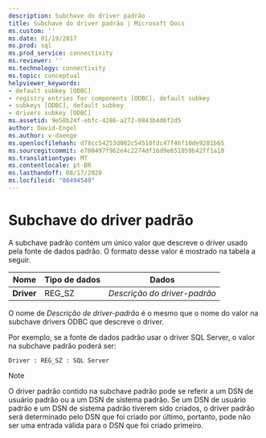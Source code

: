 ```yaml
---
description: Subchave do driver padrão
title: Subchave do driver padrão | Microsoft Docs
ms.custom: ''
ms.date: 01/19/2017
ms.prod: sql
ms.prod_service: connectivity
ms.reviewer: ''
ms.technology: connectivity
ms.topic: conceptual
helpviewer_keywords:
- default subkey [ODBC]
- registry entries for components [ODBC], default subkey
- subkeys [ODBC], default subkey
- drivers subkey [ODBC]
ms.assetid: 9e58b24f-ebfc-4286-a272-0843b4d6f2d5
author: David-Engel
ms.author: v-daenge
ms.openlocfilehash: d78cc54253d002c54510fdc47f46f10de9281b65
ms.sourcegitcommit: e700497f962e4c2274df16d9e651059b42ff1a10
ms.translationtype: MT
ms.contentlocale: pt-BR
ms.lasthandoff: 08/17/2020
ms.locfileid: "88494549"
---
```

# <a name="default-driver-subkey"></a>Subchave do driver padrão
A subchave padrão contém um único valor que descreve o driver usado pela fonte de dados padrão. O formato desse valor é mostrado na tabela a seguir.  
  
|Nome|Tipo de dados|Dados|  
|----------|---------------|----------|  
|**Driver**|REG_SZ|*Descrição do driver-padrão*|  
  
 O nome de *Descrição de driver-padrão* é o mesmo que o nome do valor na subchave drivers ODBC que descreve o driver.  
  
 Por exemplo, se a fonte de dados padrão usar o driver SQL Server, o valor na subchave padrão poderá ser:  
  
```  
Driver : REG_SZ : SQL Server  
```  
  
> [!NOTE]  
>  O driver padrão contido na subchave padrão pode se referir a um DSN de usuário padrão ou a um DSN de sistema padrão. Se um DSN de usuário padrão e um DSN de sistema padrão tiverem sido criados, o driver padrão será determinado pelo DSN que foi criado por último, portanto, pode não ser uma entrada válida para o DSN que foi criado primeiro.
